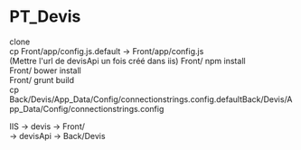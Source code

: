 # PT_Devis
clone  
cp Front/app/config.js.default -> Front/app/config.js  
(Mettre l'url de devisApi un fois créé dans iis)
Front/ npm install  
Front/ bower install  
Front/ grunt build  
cp  Back/Devis/App_Data/Config/connectionstrings.config.defaultBack/Devis/App_Data/Config/connectionstrings.config  

IIS -> devis -> Front/  
-> devisApi -> Back/Devis

